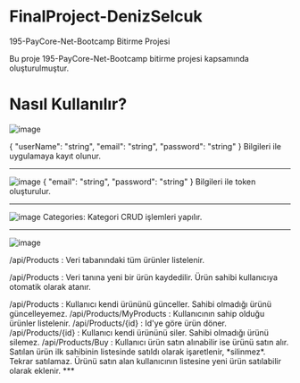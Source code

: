 # FinalProject-DenizSelcuk
195-PayCore-Net-Bootcamp Bitirme Projesi

Bu proje 195-PayCore-Net-Bootcamp bitirme projesi kapsamında oluşturulmuştur.

# Nasıl Kullanılır? 
![image](https://user-images.githubusercontent.com/42787488/191574680-ef2062ff-e1e5-44e5-b14d-a1b0e76c93cb.png)

{
  "userName": "string",
  "email": "string",
  "password": "string"
}
Bilgileri ile uygulamaya kayıt olunur.
***
![image](https://user-images.githubusercontent.com/42787488/191574862-939ebe28-d49b-4a9b-8ca9-e5a72c6fe824.png)
{
  "email": "string",
  "password": "string"
}
Bilgileri ile token oluşturulur.
***
![image](https://user-images.githubusercontent.com/42787488/191575065-f00591f0-ddc9-4e72-a39c-dd2ab6dbbfdc.png)
Categories: Kategori CRUD işlemleri yapılır.

***
![image](https://user-images.githubusercontent.com/42787488/191577945-61471eb5-2699-4994-960b-59f82ff45281.png)
<p>/api/Products             : Veri tabanındaki tüm ürünler listelenir.</p>
<p>/api/Products             : Veri tanına yeni bir ürün kaydedilir. Ürün sahibi kullanıcıya otomatik olarak atanır.</p>
/api/Products             : Kullanıcı kendi ürününü günceller. Sahibi olmadığı ürünü güncelleyemez.
/api/Products/MyProducts  : Kullanıcının sahip olduğu ürünler listelenir.
/api/Products/{id}        : Id'ye göre ürün döner.
/api/Products/{id}        : Kullanıcı kendi ürününü siler. Sahibi olmadığı ürünü silemez.
/api/Products/Buy         : Kullanıcı ürün satın alınabilir ise ürünü satın alır. Satılan ürün ilk sahibinin listesinde satıldı olarak işaretlenir, *silinmez*. Tekrar                                 satılamaz. Ürünü satın alan kullanıcının listesine yeni ürün satılabilir olarak eklenir.
***

